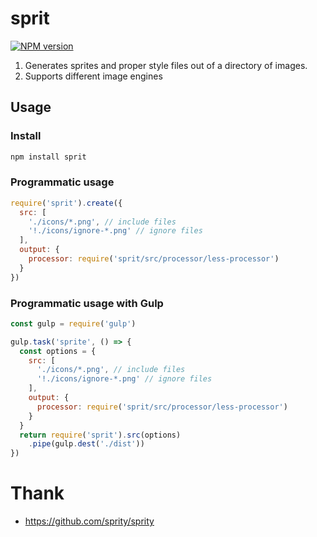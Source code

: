 # sprit

[![NPM version](https://badge.fury.io/js/sprit.svg)](http://badge.fury.io/js/sprit)

1. Generates sprites and proper style files out of a directory of images.
2. Supports different image engines

## Usage

### Install

```bash
npm install sprit
```

### Programmatic usage

```js
require('sprit').create({
  src: [
    './icons/*.png', // include files
    '!./icons/ignore-*.png' // ignore files
  ],
  output: {
    processor: require('sprit/src/processor/less-processor')
  }
})

```

### Programmatic usage with Gulp

```js
const gulp = require('gulp')

gulp.task('sprite', () => {
  const options = {
    src: [
      './icons/*.png', // include files
      '!./icons/ignore-*.png' // ignore files
    ],
    output: {
      processor: require('sprit/src/processor/less-processor')
    }
  }
  return require('sprit').src(options)
    .pipe(gulp.dest('./dist'))
})
```

# Thank

- https://github.com/sprity/sprity
